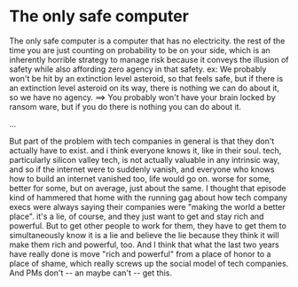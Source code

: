 # The only safe computer

The only safe computer is a computer that has no electricity.  the rest of the time you are just counting on probability to be on your side, which is an inherently horrible strategy to manage risk because it conveys the illusion of safety while also affording zero agency in that safety.   ex:  We probably won't be hit by an extinction level asteroid, so that feels safe, but if there is an extinction level asteroid on its way, there is nothing we can do about it, so we have no agency.   ==> You probably won't have your brain locked by ransom ware, but if you do there is nothing you can do about it.


...

 
But part of the problem with tech companies in general is that they don't actually have to exist. and i think everyone knows it, like in their soul. tech, particularly silicon valley tech, is not actually valuable in any intrinsic way, and so if the internet were to suddenly vanish, and everyone who knows how to build an internet vanished too, life would go on. worse for some, better for some, but on average, just about the same. I thought that episode kind of hammered that home with the running gag about how tech company execs were always saying their companies were "making the world a better place". it's a lie, of course, and they just want to get and stay rich and powerful. But to get other people to work for them, they have to get them to simultaneously know it is a lie and believe the lie because they think it will make them rich and powerful, too. And I think that what the last two years have really done is move "rich and powerful" from a place of honor to a place of shame, which really screws up the social model of tech companies. And PMs don't -- an maybe can't -- get this.